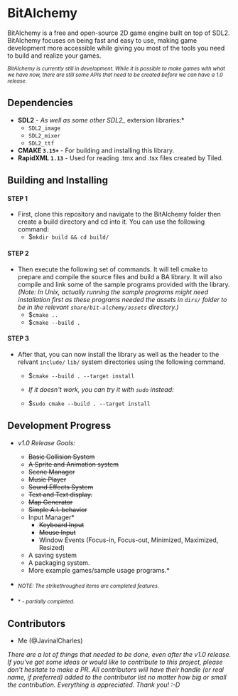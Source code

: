 # BitAlchemy
BitAlchemy is a free and open-source 2D game engine built on top of SDL2. BitAlchemy focuses on being fast and easy to use, making game development more accessible while giving you most of the tools you need to build and realize your games.

<sub>*BitAlchemy is currently still in development. While it is possible to make games with what we have now, there are still some APIs that need to be created before we can have a 1.0 release.*</sub>

## Dependencies
- **SDL2** - *As well as some other SDL2_* extersion libraries:*
	- `SDL2_image` 
	- `SDL2_mixer` 
	- `SDL2_ttf`
- **CMAKE `3.15+`** - For building and installing this library.
- **RapidXML `1.13`** - Used for reading .tmx and .tsx files created by Tiled.

## Building and Installing

#### STEP 1
- First, clone this repository and navigate to the BitAlchemy folder then create a build directory and cd into it. You can use the following command:
	- $`mkdir build && cd build/`
#### STEP 2
- Then execute the following set of commands. It will tell cmake to prepare and compile the source files and build a BA library. It will also compile and link some of the sample programs provided with the library. *(Note: In Unix, actually running the sample programs might need installation first as these programs needed the assets in `dirs/` folder to be in the relevant `share/bit-alchemy/assets` directory.)*
	- $`cmake ..`
	- $`cmake --build .`
#### STEP 3
- After that, you can now install the library as well as the header to the relvant `include/` `lib/` system directories using the following command.
	- $`cmake --build . --target install`

	- *If it doesn't work, you can try it with `sudo` instead:*
	- $`sudo cmake --build . --target install`

## Development Progress
- *v1.0 Release Goals:*
	- ~~Basic Collision System~~
	- ~~A Sprite and Animation system~~
	- ~~Scene Manager~~
	- ~~Music Player~~
	- ~~Sound Effects System~~
	- ~~Text and Text display.~~
	- ~~Map Generator~~
	- ~~Simple A.I. behavior~~
	- Input Manager*
		- ~~Keyboard Input~~
		- ~~Mouse Input~~
		- Window Events (Focus-in, Focus-out, Minimized, Maximized, Resized)
  	- A saving system 
	- A packaging system.
	- More example games/sample usage programs.*

- <sub>*NOTE: The strikethroughed items are completed features.*</sub>
- <sub>* - *partially completed.*</sub>

## Contributors
- Me (@JavinalCharles)

*There are a lot of things that needed to be done, even after the v1.0 release. If you've got some ideas or would like to contribute to this project, please don't hesitate to make a PR. All contributors will have their handle (or real name, if preferred) added to the contributor list no matter how big or small the contribution. Everything is appreciated. Thank you! :-D*
